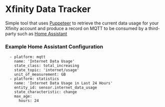 # Xfinity Data Tracker

Simple tool that uses [Puppeteer](https://developers.google.com/web/tools/puppeteer/) to retrieve the current data usage for your Xfinity account and produce a record on MQTT to be consumed by a third-party such as [Home Assistant](https://www.home-assistant.io/)

### Example Home Assistant Configuration

```
  - platform: mqtt
    name: 'Internet Data Usage'
    state_class: total_increasing
    state_topic: 'internet/usage'
    unit_of_measurement: GB
  - platform: statistics
    name: 'Internet Data Usage in Last 24 Hours'
    entity_id: sensor.internet_data_usage
    state_characteristic: change
    max_age:
      hours: 24
```
